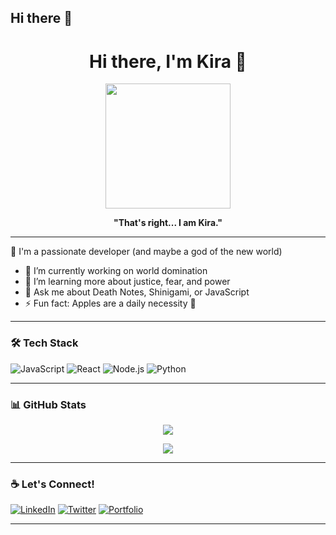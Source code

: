 ## Hi there 👋


<h1 align="center">Hi there, I'm Kira 👋</h1>

<p align="center">
  <img src="https://media.giphy.com/media/26FPCXdkvDbKBbgOI/giphy.gif" width="200"/>
</p>

<p align="center">
  <b>"That's right... I am Kira."</b>
</p>

---

🌟 I'm a passionate developer (and maybe a god of the new world)

- 🔭 I’m currently working on world domination
- 🌱 I’m learning more about justice, fear, and power
- 💬 Ask me about Death Notes, Shinigami, or JavaScript
- ⚡ Fun fact: Apples are a daily necessity 🍎

---

### 🛠️ Tech Stack

![JavaScript](https://img.shields.io/badge/-JavaScript-black?style=flat-square&logo=javascript)
![React](https://img.shields.io/badge/-React-black?style=flat-square&logo=react)
![Node.js](https://img.shields.io/badge/-Node.js-black?style=flat-square&logo=node.js)
![Python](https://img.shields.io/badge/-Python-black?style=flat-square&logo=python)

---

### 📊 GitHub Stats

<p align="center">
  <img src="https://github-readme-stats.vercel.app/api?username=YOUR_USERNAME&show_icons=true&theme=tokyonight" />
</p>

<p align="center">
  <img src="https://github-readme-streak-stats.herokuapp.com?user=YOUR_USERNAME&theme=tokyonight&date_format=M%20j%5B%2C%20Y%5D" />
</p>

---

### ☕ Let's Connect!

[![LinkedIn](https://img.shields.io/badge/-LinkedIn-blue?style=flat-square&logo=linkedin&logoColor=white)](https://linkedin.com/in/YOUR_USERNAME)
[![Twitter](https://img.shields.io/badge/-Twitter-blue?style=flat-square&logo=twitter&logoColor=white)](https://twitter.com/YOUR_USERNAME)
[![Portfolio](https://img.shields.io/badge/-Portfolio-black?style=flat-square)](https://your-website.com)

---
